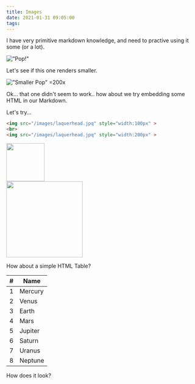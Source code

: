 ```yaml
---
title: Images
date: 2021-01-31 09:05:00
tags:
---
```

I have very primitive markdown knowledge, and need to practive using it some (or a lot). 

!["Pop!"](/images/laquerhead.jpg)

Let's see if this one renders smaller.

!["Smaller Pop"](/images/laquerhead.jpg) =200x

Ok... that one didn't seem to work.. how about we try embedding some HTML in our Markdown.

Let's try...

```html
<img src="/images/laquerhead.jpq" style="width:100px" >
<br>
<img src="/images/laquerhead.jpq" style="width:200px" >
```
<img src="/images/laquerhead.jpq" style="width:100px" >
<br>
<img src="/images/laquerhead.jpq" style="width:200px" >

How about a simple HTML Table?

<table>
  <thead>
    <tr><th>#</th><th>Name</th></tr>
  </thead>
  <tbody>
    <tr><td>1</td><td>Mercury</td></tr>
    <tr><td>2</td><td>Venus</td></tr>
    <tr><td>3</td><td>Earth</td></tr>
    <tr><td>4</td><td>Mars</td></tr>
    <tr><td>5</td><td>Jupiter</td></tr>
    <tr><td>6</td><td>Saturn</td></tr>
    <tr><td>7</td><td>Uranus</td></tr>
    <tr><td>8</td><td>Neptune</td></tr>
  </tbody>
</table>

How does it look?
